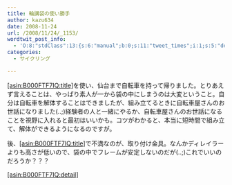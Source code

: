 ```yaml
---
title: 輪講袋の使い勝手
author: kazu634
date: 2008-11-24
url: /2008/11/24/_1153/
wordtwit_post_info:
  - 'O:8:"stdClass":13:{s:6:"manual";b:0;s:11:"tweet_times";i:1;s:5:"delay";i:0;s:7:"enabled";i:1;s:10:"separation";s:2:"60";s:7:"version";s:3:"3.7";s:14:"tweet_template";b:0;s:6:"status";i:2;s:6:"result";a:0:{}s:13:"tweet_counter";i:2;s:13:"tweet_log_ids";a:1:{i:0;i:4391;}s:9:"hash_tags";a:0:{}s:8:"accounts";a:1:{i:0;s:7:"kazu634";}}'
categories:
  - サイクリング

---
```

<div class="section">
<p>
<a href="http://d.hatena.ne.jp/asin/B000FTF7IQ" onclick="__gaTracker('send', 'event', 'outbound-article', 'http://d.hatena.ne.jp/asin/B000FTF7IQ', '[asin:B000FTF7IQ:title]');">[asin:B000FTF7IQ:title]</a>を使い、仙台まで自転車を持って帰りました。とりあえず言えることは、やっぱり素人が一から袋の中にしまうのは大変ということ。自分は自転車を解体することはできましたが、組み立てるときに自転車屋さんのお世話になりました(..;)経験者の人と一緒にやるか、自転車屋さんのお世話になることを視野に入れると最初はいいかも。コツがわかると、本当に短時間で組み立て、解体ができるようになるのですが。
</p>
  
<p>
    後、<a href="http://d.hatena.ne.jp/asin/B000FTF7IQ" onclick="__gaTracker('send', 'event', 'outbound-article', 'http://d.hatena.ne.jp/asin/B000FTF7IQ', '[asin:B000FTF7IQ:title]');">[asin:B000FTF7IQ:title]</a>で不満なのが、取り付け金具。なんかディレイラーよりも高さが低いので、袋の中でフレームが安定しないのだが(..;)これでいいのだろうか？？？
</p>
  
<p>
<a href="http://d.hatena.ne.jp/asin/B000FTF7IQ" onclick="__gaTracker('send', 'event', 'outbound-article', 'http://d.hatena.ne.jp/asin/B000FTF7IQ', '[asin:B000FTF7IQ:detail]');">[asin:B000FTF7IQ:detail]</a> </div>